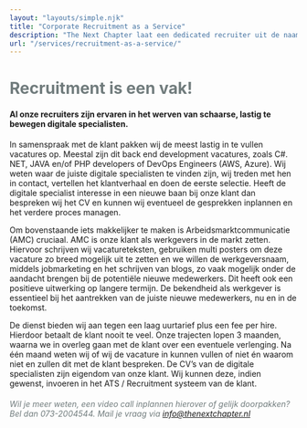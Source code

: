 ```yaml
---
layout: "layouts/simple.njk"
title: "Corporate Recruitment as a Service"
description: "The Next Chapter laat een dedicated recruiter uit de naam van de klant werven."
url: "/services/recruitment-as-a-service/"
---
```


# <span style="color:#717C7D;"> Recruitment is een vak!

#### Al onze recruiters zijn ervaren in het werven van schaarse, lastig te bewegen digitale specialisten.

In samenspraak met de klant pakken wij de meest lastig in te vullen vacatures op.
Meestal zijn dit back end development vacatures, zoals C#. NET, JAVA en/of PHP developers of DevOps Engineers (AWS, Azure).
Wij weten waar de juiste digitale specialisten te vinden zijn, wij treden met hen in contact, vertellen het klantverhaal en doen de eerste selectie. Heeft de digitale specialist interesse in een nieuwe baan bij onze klant dan bespreken wij het CV en kunnen wij eventueel de gesprekken inplannen en het verdere proces managen.

Om bovenstaande iets makkelijker te maken is Arbeidsmarktcommunicatie (AMC) cruciaal. AMC is onze klant als werkgevers in de markt zetten. Hiervoor schrijven wij vacatureteksten, gebruiken multi posters om deze vacature zo breed mogelijk uit te zetten en we willen de werkgeversnaam, middels jobmarketing en het schrijven van blogs, zo vaak mogelijk onder de aandacht brengen bij de potentiële nieuwe medewerkers. Dit heeft ook een positieve uitwerking op langere termijn. De bekendheid als werkgever is essentieel bij het aantrekken van de juiste nieuwe medewerkers, nu en in de toekomst.

De dienst bieden wij aan tegen een laag uurtarief plus een fee per hire. Hierdoor betaalt de klant nooit te veel. Onze trajecten lopen 3 maanden, waarna we in overleg gaan met de klant over een eventuele verlenging. Na één maand weten wij of wij de vacature in kunnen vullen of niet én waarom niet en zullen dit met de klant bespreken. De CV’s van de digitale specialisten zijn eigendom van onze klant. Wij kunnen deze, indien gewenst, invoeren in het ATS / Recruitment systeem van de klant.

###### <span style="color: #717C7D"> Wil je meer weten, een video call inplannen hierover of gelijk doorpakken? Bel dan 073-2004544. Mail je vraag via <a href="mailto:info@digitaltribes.nl">info@thenextchapter.nl</a></span>